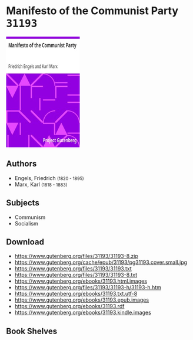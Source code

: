 # Manifesto of the Communist Party <kbd>31193</kbd>

![](./cover.medium.jpg "")

## Authors


 - Engels, Friedrich <small>(1820 - 1895)</small>
 - Marx, Karl <small>(1818 - 1883)</small>

## Subjects


 - Communism
 - Socialism

## Download


 - https://www.gutenberg.org/files/31193/31193-8.zip
 - https://www.gutenberg.org/cache/epub/31193/pg31193.cover.small.jpg
 - https://www.gutenberg.org/files/31193/31193.txt
 - https://www.gutenberg.org/files/31193/31193-8.txt
 - https://www.gutenberg.org/ebooks/31193.html.images
 - https://www.gutenberg.org/files/31193/31193-h/31193-h.htm
 - https://www.gutenberg.org/ebooks/31193.txt.utf-8
 - https://www.gutenberg.org/ebooks/31193.epub.images
 - https://www.gutenberg.org/ebooks/31193.rdf
 - https://www.gutenberg.org/ebooks/31193.kindle.images

## Book Shelves


